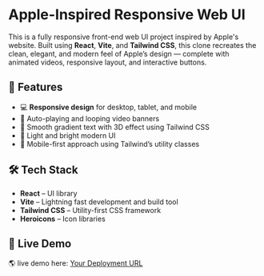# Apple-Inspired Responsive Web UI

This is a fully responsive front-end web UI project inspired by Apple's website. Built using **React**, **Vite**, and **Tailwind CSS**, 
this clone recreates the clean, elegant, and modern feel of Apple’s design — complete with animated videos, responsive layout, and interactive buttons.

## 🚀 Features

- 💻 **Responsive design** for desktop, tablet, and mobile
- 🎥 Auto-playing and looping video banners
- 🎨 Smooth gradient text with 3D effect using Tailwind CSS
- 🌙 Light and bright modern UI
- 📱 Mobile-first approach using Tailwind’s utility classes

## 🛠️ Tech Stack

- **React** – UI library
- **Vite** – Lightning fast development and build tool
- **Tailwind CSS** – Utility-first CSS framework
- **Heroicons** – Icon libraries


## 🔗 Live Demo

🌎 live demo here: [Your Deployment URL](https://apple-clone-ebon-sigma.vercel.app/)
